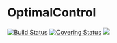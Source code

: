 # OptimalControl

[gh-ci-img]: https://github.com/control-toolbox/OptimalControl.jl/actions/workflows/CI.yml/badge.svg?branch=main
[gh-ci-url]: https://github.com/control-toolbox/OptimalControl.jl/actions/workflows/CI.yml?query=branch%3Amain

[gh-co-img]: https://codecov.io/gh/control-toolbox/OptimalControl.jl/branch/main/graph/badge.svg?token=YM5YQQUSO3
[gh-co-url]: https://codecov.io/gh/control-toolbox/OptimalControl.jl

[![Build Status][gh-ci-img]][gh-ci-url] 
[![Covering Status][gh-co-img]][gh-co-url]
[![](https://img.shields.io/badge/docs-stable-blue.svg)](http://control-toolbox.github.io/OptimalControl.jl)
